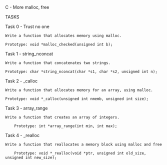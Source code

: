 C - More malloc, free

TASKS

Task 0 - Trust no one

	Write a function that allocates memory using malloc.

	Prototype: void *malloc_checked(unsigned int b);

Task 1 - string_nconcat

	Write a function that concatenates two strings.

	Prototype: char *string_nconcat(char *s1, char *s2, unsigned int n);

Task 2 - _calloc

	Write a function that allocates memory for an array, using malloc.

	Prototype: void *_calloc(unsigned int nmemb, unsigned int size);

Task 3 - array_range

	Write a function that creates an array of integers.

		Prototype: int *array_range(int min, int max);

Task 4 - _realloc

	Write a function that reallocates a memory block using malloc and free

		Prototype: void *_realloc(void *ptr, unsigned int old_size, unsigned int new_size);  
